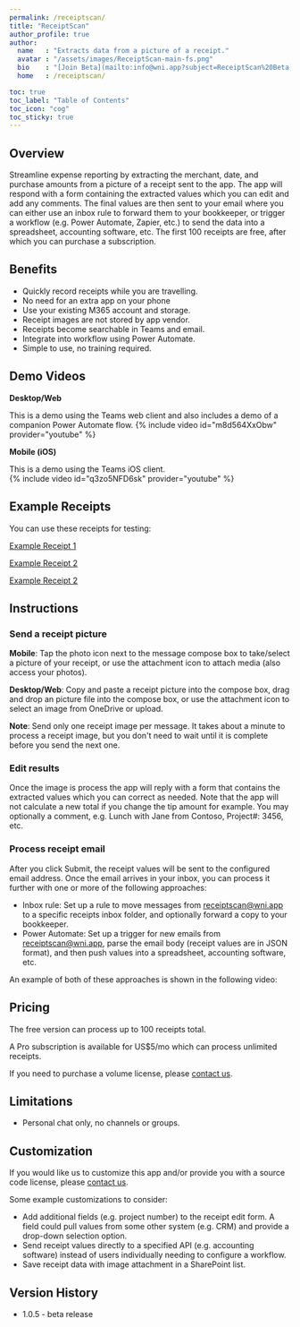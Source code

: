 ```yaml
---
permalink: /receiptscan/
title: "ReceiptScan"
author_profile: true
author:
  name   : "Extracts data from a picture of a receipt."
  avatar : "/assets/images/ReceiptScan-main-fs.png"
  bio    : "[Join Beta](mailto:info@wni.app?subject=ReceiptScan%20Beta)"
  home   : /receiptscan/

toc: true
toc_label: "Table of Contents"
toc_icon: "cog"
toc_sticky: true
---
```

## Overview
Streamline expense reporting by extracting the merchant, date, and purchase amounts from a picture of a receipt sent to the app.  The app will respond with a form containing the extracted values which you can edit and add any comments.  The final values are then sent to your email where you can either use an inbox rule to forward them to your bookkeeper, or trigger a workflow (e.g. Power Automate, Zapier, etc.) to send the data into a spreadsheet, accounting software, etc.  The first 100 receipts are free, after which you can purchase a subscription.

## Benefits

* Quickly record receipts while you are travelling.
* No need for an extra app on your phone
* Use your existing M365 account and storage.
* Receipt images are not stored by app vendor.
* Receipts become searchable in Teams and email.
* Integrate into workflow using Power Automate.
* Simple to use, no training required.

## Demo Videos

**Desktop/Web**

This is a demo using the Teams web client and also includes a demo of a companion Power Automate flow.
{% include video id="m8d564XxObw" provider="youtube" %}

**Mobile (iOS)**

This is a demo using the Teams iOS client.  
{% include video id="q3zo5NFD6sk" provider="youtube" %}

## Example Receipts
You can use these receipts for testing:

[Example Receipt 1](/_pages/receiptscan/contoso.png)

[Example Receipt 2](/_pages/receiptscan/main-st.JPG)

[Example Receipt 2](/_pages/receiptscan/main-st.JPG)

## Instructions

### Send a receipt picture
**Mobile**: Tap the photo icon next to the message compose box to take/select a picture of your receipt, or use the attachment icon to attach media (also access your photos).  

**Desktop/Web**:  Copy and paste a receipt picture into the compose box, drag and drop an picture file into the compose box, or use the attachment icon to select an image from OneDrive or upload.

**Note**: Send only one receipt image per message.  It takes about a minute to process a receipt image, but you don't need to wait until it is complete before you send the next one.

### Edit results
Once the image is process the app will reply with a form that contains the extracted values which you can correct as needed.  Note that the app will not calculate a new total if you change the tip amount for example.  You may optionally a comment, e.g. Lunch with Jane from Contoso, Project#: 3456, etc.  

### Process receipt email
After you click Submit, the receipt values will be sent to the configured email address.  Once the email arrives in your inbox, you can process it further with one or more of the following approaches:

* Inbox rule: Set up a rule to move messages from receiptscan@wni.app to a specific receipts inbox folder, and optionally forward a copy to your bookkeeper.
* Power Automate: Set up a trigger for new emails from receiptscan@wni.app, parse the email body (receipt values are in JSON format), and then push values into a spreadsheet, accounting software, etc.

An example of both of these approaches is shown in the following video:

## Pricing

The free version can process up to 100 receipts total.

A Pro subscription is available for US$5/mo which can process unlimited receipts.

If you need to purchase a volume license, please [contact us](mailto:info@wni.app).

## Limitations

* Personal chat only, no channels or groups.

## Customization
If you would like us to customize this app and/or provide you with a source code license, please [contact us](info@wni.app).

Some example customizations to consider:
* Add additional fields (e.g. project number) to the receipt edit form.  A field could pull values from some other system (e.g. CRM) and provide a drop-down selection option.
* Send receipt values directly to a specified API (e.g. accounting software) instead of users individually needing to configure a workflow.
* Save receipt data with image attachment in a SharePoint list.

## Version History

* 1.0.5 - beta release
